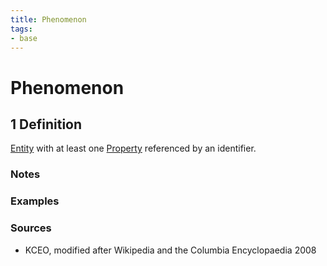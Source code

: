 ```yaml
---
title: Phenomenon
tags:
- base
---
```


# Phenomenon

## 1 Definition

[Entity](../entity) with at least one [Property](../property) referenced by an identifier.

### Notes 

### Examples 

### Sources
- KCEO, modified after Wikipedia and the Columbia Encyclopaedia 2008
